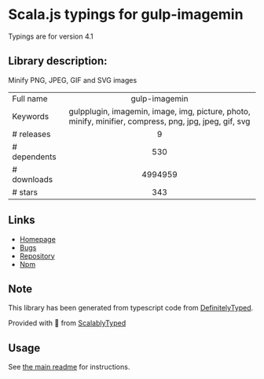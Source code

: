 
# Scala.js typings for gulp-imagemin

Typings are for version 4.1

## Library description:
Minify PNG, JPEG, GIF and SVG images

|                    |                 |
| ------------------ | :-------------: |
| Full name          | gulp-imagemin |
| Keywords           | gulpplugin, imagemin, image, img, picture, photo, minify, minifier, compress, png, jpg, jpeg, gif, svg |
| # releases         | 9 |
| # dependents       | 530 |
| # downloads        | 4994959 |
| # stars            | 343 |

## Links
- [Homepage](https://github.com/sindresorhus/gulp-imagemin#readme)
- [Bugs](https://github.com/sindresorhus/gulp-imagemin/issues)
- [Repository](https://github.com/sindresorhus/gulp-imagemin)
- [Npm](https://www.npmjs.com/package/gulp-imagemin)
    


## Note
This library has been generated from typescript code from [DefinitelyTyped](https://definitelytyped.org).

Provided with :purple_heart: from [ScalablyTyped](https://github.com/oyvindberg/ScalablyTyped)

## Usage
See [the main readme](../../readme.md) for instructions.


